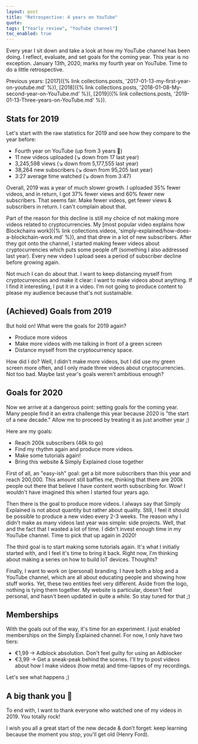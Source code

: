 ```yaml
---
layout: post
title: "Retrospective: 4 years on YouTube"
quote: 
tags: ["Yearly review", "YouTube channel"]
toc_enabled: true
---
```


Every year I sit down and take a look at how my YouTube channel has been doing. I reflect, evaluate, and set goals for the coming year. This year is no exception. January 13th, 2020, marks my fourth year on YouTube. Time to do a little retrospective.

<!--more-->

Previous years: [2017]({% link collections.posts, '2017-01-13-my-first-year-on-youtube.md' %}), [2018]({% link collections.posts, '2018-01-08-My-second-year-on-YouTube.md' %}), [2019]({% link collections.posts, '2019-01-13-Three-years-on-YouTube.md' %}).

## Stats for 2019
Let's start with the raw statistics for 2019 and see how they compare to the year before:

* Fourth year on YouTube (up from 3 years 🤪)
* 11 new videos uploaded (↘️ down from 17 last year)
* 3,245,598 views (↘️ down from 5,177,555 last year)
* 38,264 new subscribers (↘️ down from 95,205 last year)
* 3:27 average time watched (↘️ down from 3:47)

Overall, 2019 was a year of much slower growth. I uploaded 35% fewer videos, and in return, I got 37% fewer views and 60% fewer new subscribers. That seems fair. Make fewer videos, get fewer views & subscribers in return. I can't complain about that.

Part of the reason for this decline is still my choice of not making more videos related to cryptocurrencies. My [most popular video explains how Blockchains work]({% link collections.videos, 'simply-explained/how-does-a-blockchain-work.md' %}), and that drew in a lot of new subscribers. After they got onto the channel, I started making fewer videos about cryptocurrencies which puts some people off (something I also addressed last year). Every new video I upload sees a period of subscriber decline before growing again.

Not much I can do about that. I want to keep distancing myself from cryptocurrencies and make it clear: I want to make videos about anything. If I find it interesting, I put it in a video. I'm not going to produce content to please my audience because that's not sustainable.

## (Achieved) Goals from 2019
But hold on! What were the goals for 2019 again?

* Produce more videos
* Make more videos with me talking in front of a green screen
* Distance myself from the cryptocurrency space.

How did I do? Well, I didn't make more videos, but I did use my green screen more often, and I only made three videos about cryptocurrencies. Not too bad. Maybe last year's goals weren't ambitious enough?

## Goals for 2020
Now we arrive at a dangerous point: setting goals for the coming year. Many people find it an extra challenge this year because 2020 is "the start of a new decade." Allow me to proceed by treating it as just another year ;) 

Here are my goals:

* Reach 200k subscribers (46k to go)
* Find my rhythm again and produce more videos.
* Make some tutorials again!
* Bring this website & Simply Explained close together

First of all, an "easy-ish" goal: get a bit more subscribers than this year and reach 200,000. This amount still baffles me, thinking that there are 200k people out there that believe I have content worth subscribing for. Wow! I wouldn't have imagined this when I started four years ago.

Then there is the goal to produce more videos. I always say that Simply Explained is not about quantity but rather about quality. Still, I feel it should be possible to produce a new video every 2-3 weeks. The reason why I didn't make as many videos last year was simple: side projects. Well, that and the fact that I wasted a lot of time. I didn't invest enough time in my YouTube channel. Time to pick that up again in 2020!

The third goal is to start making some tutorials again. It's what I initially started with, and I feel it's time to bring it back. Right now, I'm thinking about making a series on how to build IoT devices. Thoughts?

Finally, I want to work on (personal) branding. I have both a blog and a YouTube channel, which are all about educating people and showing how stuff works. Yet, these two entities feel very different. Aside from the logo, nothing is tying them together. My website is particular, doesn't feel personal, and hasn't been updated in quite a while. So stay tuned for that ;) 

## Memberships
With the goals out of the way, it's time for an experiment. I just enabled memberships on the Simply Explained channel. For now, I only have two tiers: 

* €1,99 -> Adblock absolution. Don't feel guilty for using an Adblocker
* €3,99 -> Get a sneak-peak behind the scenes. I'll try to post videos about how I make videos (how meta) and time-lapses of my recordings.

Let's see what happens ;)

## A big thank you 🙌
To end with, I want to thank everyone who watched one of my videos in 2019. You totally rock!

I wish you all a great start of the new decade & don’t forget: keep learning because the moment you stop, you'll get old (Henry Ford).